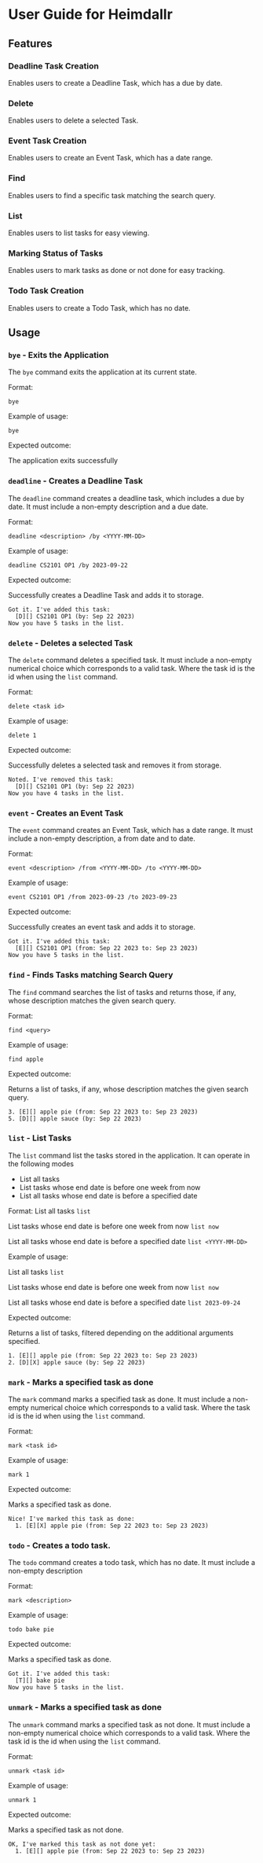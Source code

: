 # User Guide for Heimdallr

## Features 

### Deadline Task Creation

Enables users to create a Deadline Task, which has a due by date.

### Delete

Enables users to delete a selected Task.

### Event Task Creation

Enables users to create an Event Task, which has a date range.

### Find

Enables users to find a specific task matching the search query.

### List

Enables users to list tasks for easy viewing.

### Marking Status of Tasks

Enables users to mark tasks as done or not done for easy tracking.

### Todo Task Creation

Enables users to create a Todo Task, which has no date.


## Usage

### `bye` - Exits the Application

The `bye` command exits the application at its current state.

Format:

`bye`

Example of usage: 

`bye`

Expected outcome:

The application exits successfully

### `deadline` - Creates a Deadline Task

The `deadline` command creates a deadline task, which includes a due by date.
It must include a non-empty description and a due date.

Format:

`deadline <description> /by <YYYY-MM-DD>`

Example of usage:

`deadline CS2101 OP1 /by 2023-09-22`

Expected outcome:

Successfully creates a Deadline Task and adds it to storage.

```
Got it. I've added this task:
  [D][] CS2101 OP1 (by: Sep 22 2023)
Now you have 5 tasks in the list.
```

### `delete` - Deletes a selected Task

The `delete` command deletes a specified task.
It must include a non-empty numerical choice which corresponds to a valid task. 
Where the task id is the id when using the `list` command.

Format:

`delete <task id>`

Example of usage:

`delete 1`

Expected outcome:

Successfully deletes a selected task and removes it from storage.

```
Noted. I've removed this task:
  [D][] CS2101 OP1 (by: Sep 22 2023)
Now you have 4 tasks in the list.
```

### `event` - Creates an Event Task

The `event` command creates an Event Task, which has a date range.
It must include a non-empty description, a from date and to date.

Format:

`event <description> /from <YYYY-MM-DD> /to <YYYY-MM-DD>`

Example of usage:

`event CS2101 OP1 /from 2023-09-23 /to 2023-09-23`

Expected outcome:

Successfully creates an event task and adds it to storage.

```
Got it. I've added this task:
  [E][] CS2101 OP1 (from: Sep 22 2023 to: Sep 23 2023)
Now you have 5 tasks in the list.
```

### `find` - Finds Tasks matching Search Query

The `find` command searches the list of tasks and returns those, if any, whose description matches the given search query.

Format:

`find <query>`

Example of usage:

`find apple`

Expected outcome:

Returns a list of tasks, if any, whose description matches the given search query.

```
3. [E][] apple pie (from: Sep 22 2023 to: Sep 23 2023)
5. [D][] apple sauce (by: Sep 22 2023)
```

### `list` - List Tasks

The `list` command list the tasks stored in the application. It can operate in the following modes
* List all tasks
* List tasks whose end date is before one week from now
* List all tasks whose end date is before a specified date

Format:
List all tasks
`list`

List tasks whose end date is before one week from now
`list now`

List all tasks whose end date is before a specified date
`list <YYYY-MM-DD>`

Example of usage:

List all tasks
`list`

List tasks whose end date is before one week from now
`list now`

List all tasks whose end date is before a specified date
`list 2023-09-24`

Expected outcome:

Returns a list of tasks, filtered depending on the additional arguments specified.

```
1. [E][] apple pie (from: Sep 22 2023 to: Sep 23 2023)
2. [D][X] apple sauce (by: Sep 22 2023)
```

### `mark` - Marks a specified task as done

The `mark` command marks a specified task as done.
It must include a non-empty numerical choice which corresponds to a valid task.
Where the task id is the id when using the `list` command.

Format:

`mark <task id>`

Example of usage:

`mark 1`

Expected outcome:

Marks a specified task as done.

```
Nice! I've marked this task as done:
  1. [E][X] apple pie (from: Sep 22 2023 to: Sep 23 2023)
```

### `todo` - Creates a todo task.

The `todo` command creates a todo task, which has no date.
It must include a non-empty description

Format:

`mark <description>`

Example of usage:

`todo bake pie`

Expected outcome:

Marks a specified task as done.

```
Got it. I've added this task:
  [T][] bake pie
Now you have 5 tasks in the list.
```

### `unmark` - Marks a specified task as done

The `unmark` command marks a specified task as not done.
It must include a non-empty numerical choice which corresponds to a valid task.
Where the task id is the id when using the `list` command.

Format:

`unmark <task id>`

Example of usage:

`unmark 1`

Expected outcome:

Marks a specified task as not done.

```
OK, I've marked this task as not done yet:
  1. [E][] apple pie (from: Sep 22 2023 to: Sep 23 2023)
```
